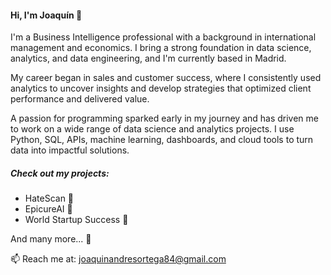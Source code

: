 #### Hi, I'm Joaquín 👋

I'm a Business Intelligence professional with a background in international management and economics.
I bring a strong foundation in data science, analytics, and data engineering, and I'm currently based in Madrid.

My career began in sales and customer success, where I consistently used analytics to uncover insights and develop strategies that optimized client performance and delivered value.

A passion for programming sparked early in my journey and has driven me to work on a wide range of data science and analytics projects. I use Python, SQL, APIs, machine learning, dashboards, and cloud tools to turn data into impactful solutions.

##### Check out my projects:
- HateScan 📢
- EpicureAI 🍲
- World Startup Success 🚀

And many more... 💼

📫 Reach me at: joaquinandresortega84@gmail.com

